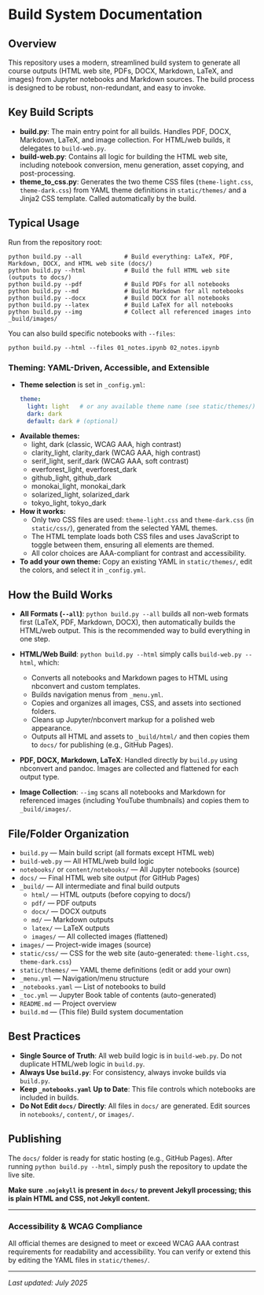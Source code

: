 
# Build System Documentation

## Overview

This repository uses a modern, streamlined build system to generate all course outputs (HTML web site, PDFs, DOCX, Markdown, LaTeX, and images) from Jupyter notebooks and Markdown sources. The build process is designed to be robust, non-redundant, and easy to invoke.


## Key Build Scripts

- **build.py**: The main entry point for all builds. Handles PDF, DOCX, Markdown, LaTeX, and image collection. For HTML/web builds, it delegates to `build-web.py`.
- **build-web.py**: Contains all logic for building the HTML web site, including notebook conversion, menu generation, asset copying, and post-processing.
- **theme_to_css.py**: Generates the two theme CSS files (`theme-light.css`, `theme-dark.css`) from YAML theme definitions in `static/themes/` and a Jinja2 CSS template. Called automatically by the build.



## Typical Usage

Run from the repository root:

```
python build.py --all            # Build everything: LaTeX, PDF, Markdown, DOCX, and HTML web site (docs/)
python build.py --html           # Build the full HTML web site (outputs to docs/)
python build.py --pdf            # Build PDFs for all notebooks
python build.py --md             # Build Markdown for all notebooks
python build.py --docx           # Build DOCX for all notebooks
python build.py --latex          # Build LaTeX for all notebooks
python build.py --img            # Collect all referenced images into _build/images/
```

You can also build specific notebooks with `--files`:

```
python build.py --html --files 01_notes.ipynb 02_notes.ipynb
```

### Theming: YAML-Driven, Accessible, and Extensible

- **Theme selection** is set in `_config.yml`:
  ```yaml
  theme:
    light: light   # or any available theme name (see static/themes/)
    dark: dark
    default: dark # (optional)
  ```
- **Available themes:**
  - light, dark (classic, WCAG AAA, high contrast)
  - clarity_light, clarity_dark (WCAG AAA, high contrast)
  - serif_light, serif_dark (WCAG AAA, soft contrast)
  - everforest_light, everforest_dark
  - github_light, github_dark
  - monokai_light, monokai_dark
  - solarized_light, solarized_dark
  - tokyo_light, tokyo_dark
- **How it works:**
  - Only two CSS files are used: `theme-light.css` and `theme-dark.css` (in `static/css/`), generated from the selected YAML themes.
  - The HTML template loads both CSS files and uses JavaScript to toggle between them, ensuring all elements are themed.
  - All color choices are AAA-compliant for contrast and accessibility.
- **To add your own theme:** Copy an existing YAML in `static/themes/`, edit the colors, and select it in `_config.yml`.


## How the Build Works

- **All Formats (`--all`)**: `python build.py --all` builds all non-web formats first (LaTeX, PDF, Markdown, DOCX), then automatically builds the HTML/web output. This is the recommended way to build everything in one step.

- **HTML/Web Build**: `python build.py --html` simply calls `build-web.py --html`, which:
  - Converts all notebooks and Markdown pages to HTML using nbconvert and custom templates.
  - Builds navigation menus from `_menu.yml`.
  - Copies and organizes all images, CSS, and assets into sectioned folders.
  - Cleans up Jupyter/nbconvert markup for a polished web appearance.
  - Outputs all HTML and assets to `_build/html/` and then copies them to `docs/` for publishing (e.g., GitHub Pages).

- **PDF, DOCX, Markdown, LaTeX**: Handled directly by `build.py` using nbconvert and pandoc. Images are collected and flattened for each output type.

- **Image Collection**: `--img` scans all notebooks and Markdown for referenced images (including YouTube thumbnails) and copies them to `_build/images/`.

## File/Folder Organization

- `build.py`                — Main build script (all formats except HTML web)
- `build-web.py`            — All HTML/web build logic
- `notebooks/` or `content/notebooks/` — All Jupyter notebooks (source)
- `docs/`                   — Final HTML web site output (for GitHub Pages)
- `_build/`                 — All intermediate and final build outputs
    - `html/`               — HTML outputs (before copying to docs/)
    - `pdf/`                — PDF outputs
    - `docx/`               — DOCX outputs
    - `md/`                 — Markdown outputs
    - `latex/`              — LaTeX outputs
    - `images/`             — All collected images (flattened)
- `images/`                 — Project-wide images (source)
- `static/css/`             — CSS for the web site (auto-generated: `theme-light.css`, `theme-dark.css`)
- `static/themes/`          — YAML theme definitions (edit or add your own)
- `_menu.yml`               — Navigation/menu structure
- `_notebooks.yaml`         — List of notebooks to build
- `_toc.yml`                — Jupyter Book table of contents (auto-generated)
- `README.md`               — Project overview
- `build.md`                — (This file) Build system documentation

## Best Practices

- **Single Source of Truth**: All web build logic is in `build-web.py`. Do not duplicate HTML/web logic in `build.py`.
- **Always Use `build.py`**: For consistency, always invoke builds via `build.py`.
- **Keep `_notebooks.yaml` Up to Date**: This file controls which notebooks are included in builds.
- **Do Not Edit `docs/` Directly**: All files in `docs/` are generated. Edit sources in `notebooks/`, `content/`, or `images/`.


## Publishing

The `docs/` folder is ready for static hosting (e.g., GitHub Pages). After running `python build.py --html`, simply push the repository to update the live site.

**Make sure `.nojekyll` is present in `docs/` to prevent Jekyll processing; this is plain HTML and CSS, not Jekyll content.**

---
### Accessibility & WCAG Compliance

All official themes are designed to meet or exceed WCAG AAA contrast requirements for readability and accessibility. You can verify or extend this by editing the YAML files in `static/themes/`.

---
*Last updated: July 2025*
